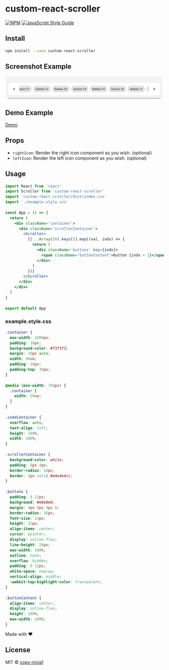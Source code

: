# custom-react-scroller

[![NPM](https://img.shields.io/npm/v/custom-react-scroller.svg)](https://www.npmjs.com/package/custom-react-scroller) [![JavaScript Style Guide](https://img.shields.io/badge/code_style-standard-brightgreen.svg)](https://standardjs.com)

## Install

```bash
npm install --save custom-react-scroller
```

## Screenshot Example

![example Screenshot](https://github.com/copy-ninja1/custom-react-scroller/blob/main/example/public/custom-react-scroller.png?raw=true)

## Demo Example

[Demo](https://codesandbox.io/s/currying-bush-6f38d?file=/src/App.js)

## Props

- `rightIcon`: Render the right icon component as you wish. (optional)
- `leftIcon`: Render the left icon component as you wish. (optional)

## Usage

```jsx
import React from 'react'
import Scroller from 'custom-react-scroller'
import 'custom-react-scroller/dist/index.css'
import './example.style.css'

const App = () => {
  return (
    <div className='container'>
      <div className='scrollerContainer'>
        <Scroller>
          {[...Array(20).keys()].map((val, indx) => {
            return (
              <div className='buttons' key={indx}>
                <span className='buttonContent'>button {indx + 1}</span>
              </div>
            )
          })}
        </Scroller>
      </div>
    </div>
  )
}

export default App
```

### example.style.css

```css
.container {
  max-width: 1000px;
  padding: 10px;
  background-color: #f3f3f3;
  margin: 10px auto;
  width: 90vw;
  padding: 10px;
  padding-top: 30px;
}

@media (min-width: 768px) {
  .container {
    width: 50vw;
  }
}

.codeContainer {
  overflow: auto;
  text-align: left;
  height: 100%;
  width: 100%;
}

.scrollerContainer {
  background-color: white;
  padding: 8px 4px;
  border-radius: 16px;
  border: 1px solid #e4e4e4cc;
}

.buttons {
  padding: 0 12px;
  background: #e0e0e0;
  margin: 4px 8px 4px 0;
  border-radius: 16px;
  font-size: 14px;
  height: 32px;
  align-items: center;
  cursor: pointer;
  display: inline-flex;
  line-height: 20px;
  max-width: 100%;
  outline: none;
  overflow: hidden;
  padding: 0 12px;
  white-space: nowrap;
  vertical-align: middle;
  -webkit-tap-highlight-color: transparent;
}

.buttonContent {
  align-items: center;
  display: inline-flex;
  height: 100%;
  max-width: 100%;
}
```

Made with :heart:

## License

MIT © [copy-ninja1](https://github.com/copy-ninja1)
